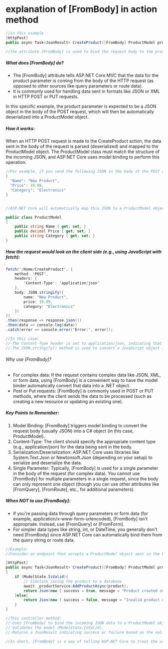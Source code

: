 # explanation of [FromBody] in action method

```C#
//in this example
[HttpPost]
public async Task<JsonResult> CreateProduct([FromBody] ProductModel product)

//the attribute [FromBody] is used to bind the request body to the product parameter of the action method.
```

##### What does [FromBody] do?

- The [FromBody] attribute tells ASP.NET Core MVC that the data for the product parameter is coming from the body of the HTTP request (as opposed to other sources like query parameters or route data).
- It is commonly used for handling data sent in formats like JSON or XML in HTTP POST or PUT requests.

In this specific example, the product parameter is expected to be a JSON object in the body of the POST request, which will then be automatically deserialized into a ProductModel object.

##### How it works:

When an HTTP POST request is made to the CreateProduct action, the data sent in the body of the request is parsed (deserialized) and mapped to the ProductModel object. The ProductModel class must match the structure of the incoming JSON, and ASP.NET Core uses model binding to perform this operation.

```C#
//For example, if you send the following JSON in the body of the POST request:
{
  "Name": "New Product",
  "Price": 19.99,
  "Category": "Electronics"
}


//ASP.NET Core will automatically map this JSON to a ProductModel object:

public class ProductModel
{
    public string Name { get; set; }
    public decimal Price { get; set; }
    public string Category { get; set; }
}
```

##### How the request would look on the client side (e.g., using JavaScript with fetch):

```C#
fetch('/Home/CreateProduct', {
    method: 'POST',
    headers: {
        'Content-Type': 'application/json'
    },
    body: JSON.stringify({
        name: "New Product",
        price: 19.99,
        category: "Electronics"
    })
})
.then(response => response.json())
.then(data => console.log(data))
.catch(error => console.error('Error:', error));

//In this case:
//-The Content-Type header is set to application/json, indicating that the request body contains JSON data.
//-The JSON.stringify() method is used to convert a JavaScript object into a JSON string for the body of the request.
```

###### Why use [FromBody]?

- For complex data: If the request contains complex data like JSON, XML, or form data, using [FromBody] is a convenient way to have the model binder automatically convert that data into a .NET object.
- Post or Put requests: [FromBody] is commonly used in POST or PUT methods, where the client sends the data to be processed (such as creating a new resource or updating an existing one).

##### Key Points to Remember:

1. Model Binding: [FromBody] triggers model binding to convert the request body (usually JSON) into a C# object (in this case, ProductModel).
2. Content-Type: The client should specify the appropriate content type (e.g., application/json) for the data being sent in the body.
3. Serialization/Deserialization: ASP.NET Core uses libraries like System.Text.Json or Newtonsoft.Json (depending on your setup) to serialize and deserialize the data.
4. Single Parameter: Typically, [FromBody] is used for a single parameter in the body of the request (for complex data). You cannot use [FromBody] for multiple parameters in a single request, since the body can only represent one object (though you can use other attributes like [FromQuery], [FromRoute], etc., for additional parameters).

##### When NOT to use [FromBody]:

- If you're passing data through query parameters or form data (for example, application/x-www-form-urlencoded), [FromBody] isn't appropriate. Instead, use [FromQuery] or [FromForm].
- For simpler data types like string, int, or DateTime, you generally don't need [FromBody] since ASP.NET Core can automatically bind them from the query string or route data.

```C#
//Example:
//Consider an endpoint that accepts a ProductModel object sent in the body:

[HttpPost]
public async Task<JsonResult> CreateProduct([FromBody] ProductModel product)
{
    if (ModelState.IsValid){
        // Simulate saving the product to a database
        await _productService.AddProductAsync(product);
        return Json(new { success = true, message = "Product created successfully!" });
    }else{
        return Json(new { success = false, message = "Invalid product data." });
    }
}

//This controller method:
//-Uses [FromBody] to bind the incoming JSON data to a ProductModel object.
//-Validates the model (ModelState.IsValid).
//-Returns a JsonResult indicating success or failure based on the validation of the ProductModel.

//In short, [FromBody] is a way of telling ASP.NET Core to treat the content of the HTTP request body as a data source and map it to a C# object, typically when the request contains complex data like JSON or XML.
```
